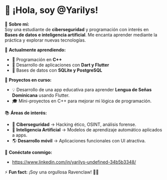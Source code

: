 # 👋 ¡Hola, soy @Yarilys!

📍 **Sobre mí:**  
Soy una estudiante de **ciberseguridad** y programación con interés en **Bases de datos e inteligencia artificial**. Me encanta aprender mediante la práctica y explorar nuevas tecnologías.  

🎯 **Actualmente aprendiendo:**  
- 🔹 Programación en **C++**  
- 🔹 Desarrollo de aplicaciones con **Dart y Flutter**  
- 🔹 Bases de datos con **SQLite y PostgreSQL**   

🚀 **Proyectos en curso:**  
- 💡 Desarrollo de una app educativa para aprender **Lengua de Señas Dominicana** usando Flutter.  
- 🎓 Mini-proyectos en C++ para mejorar mi lógica de programación.  

📚 **Áreas de interés:**  
- 🔐 **Ciberseguridad** → Hacking ético, OSINT, análisis forense.  
- 🧠 **Inteligencia Artificial** → Modelos de aprendizaje automático aplicados a apps.  
- 🌎 **Desarrollo móvil** → Aplicaciones funcionales con UI atractiva.  

🔗 **Conéctate conmigo:**  
- https://www.linkedin.com/in/yarilys-undefined-34b5b3348/

⚡ **Fun fact:** ¡Soy una orgullosa Ravenclaw! 🦅📖  
